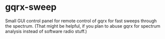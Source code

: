# gqrx-sweep
Small GUI control panel for remote control of gqrx for fast sweeps through the spectrum.
(That might be helpful, if you plan to abuse gqrx for spectrum analysis instead of software radio stuff.)

